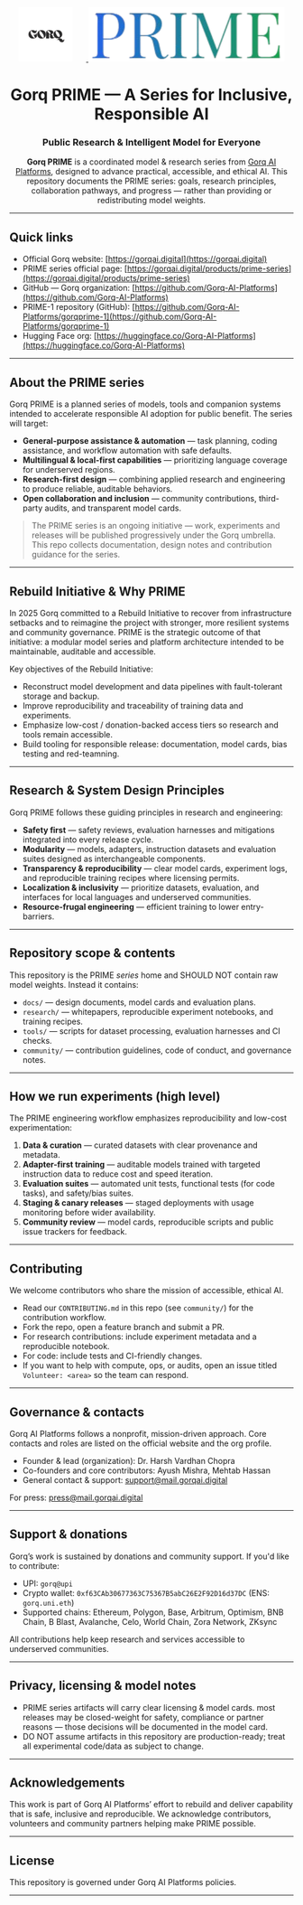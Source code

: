 
<!--
  README for Gorq PRIME Series
  Place logo images at:
    - assets/gorq-logo.png       (Gorq master logo)
    - assets/prime-logo.png      (PRIME series mark / logo)
-->

<p align="center">
  <a href="https://gorqai.digital" target="_blank" rel="noopener">
    <img src="assets/gorqlogo-bgless.png" alt="Gorq AI Platforms" height="96" style="margin-right:24px;">
  </a>
  <a href="https://gorqai.digital/products/prime-series" target="_blank" rel="noopener">
    <img src="assets/primeserieslogo-transparent.png" alt="Gorq PRIME Series" height="96">
  </a>
</p>

<h1 align="center">Gorq PRIME — A Series for Inclusive, Responsible AI</h1>

<h3 class="text-xl sm:text-2xl text-black/80 mb-8 animate-fade-in delay-100" align="center"><strong>P</strong>ublic <strong>R</strong>esearch &amp; <strong>I</strong>ntelligent <strong>M</strong>odel for <strong>E</strong>veryone</h3>

<p align="center">
  <strong>Gorq PRIME</strong> is a coordinated model & research series from <a href="https://gorqai.digital" target="_blank" rel="noopener">Gorq AI Platforms</a>, designed to advance practical, accessible, and ethical AI. This repository documents the PRIME series: goals, research principles, collaboration pathways, and progress — rather than providing or redistributing model weights.  
</p>

---

## Quick links
- Official Gorq website: [https://gorqai.digital](https://gorqai.digital)  
- PRIME series official page: <!-- EDIT: replace with the canonical PRIME page URL if different --> [https://gorqai.digital/products/prime-series](https://gorqai.digital/products/prime-series)
- GitHub — Gorq organization: [https://github.com/Gorq-AI-Platforms](https://github.com/Gorq-AI-Platforms)  
- PRIME-1 repository (GitHub): <!-- EDIT: replace if your repo path differs --> [https://github.com/Gorq-AI-Platforms/gorqprime-1](https://github.com/Gorq-AI-Platforms/gorqprime-1)  
- Hugging Face org: [https://huggingface.co/Gorq-AI-Platforms](https://huggingface.co/Gorq-AI-Platforms)

---

## About the PRIME series
Gorq PRIME is a planned series of models, tools and companion systems intended to accelerate responsible AI adoption for public benefit. The series will target:

- **General-purpose assistance & automation** — task planning, coding assistance, and workflow automation with safe defaults.  
- **Multilingual & local-first capabilities** — prioritizing language coverage for underserved regions.  
- **Research-first design** — combining applied research and engineering to produce reliable, auditable behaviors.  
- **Open collaboration and inclusion** — community contributions, third-party audits, and transparent model cards.

> The PRIME series is an ongoing initiative — work, experiments and releases will be published progressively under the Gorq umbrella. This repo collects documentation, design notes and contribution guidance for the series.

---

## Rebuild Initiative & Why PRIME
In 2025 Gorq committed to a Rebuild Initiative to recover from infrastructure setbacks and to reimagine the project with stronger, more resilient systems and community governance. PRIME is the strategic outcome of that initiative: a modular model series and platform architecture intended to be maintainable, auditable and accessible.

Key objectives of the Rebuild Initiative:
- Reconstruct model development and data pipelines with fault-tolerant storage and backup.  
- Improve reproducibility and traceability of training data and experiments.  
- Emphasize low-cost / donation-backed access tiers so research and tools remain accessible.  
- Build tooling for responsible release: documentation, model cards, bias testing and red-teamning.

---

## Research & System Design Principles
Gorq PRIME follows these guiding principles in research and engineering:

- **Safety first** — safety reviews, evaluation harnesses and mitigations integrated into every release cycle.  
- **Modularity** — models, adapters, instruction datasets and evaluation suites designed as interchangeable components.  
- **Transparency & reproducibility** — clear model cards, experiment logs, and reproducible training recipes where licensing permits.  
- **Localization & inclusivity** — prioritize datasets, evaluation, and interfaces for local languages and underserved communities.  
- **Resource-frugal engineering** — efficient training to lower entry-barriers.

---

## Repository scope & contents
This repository is the PRIME *series* home and SHOULD NOT contain raw model weights. Instead it contains:

- `docs/` — design documents, model cards and evaluation plans.  
- `research/` — whitepapers, reproducible experiment notebooks, and training recipes.  
- `tools/` — scripts for dataset processing, evaluation harnesses and CI checks.  
- `community/` — contribution guidelines, code of conduct, and governance notes.

---

## How we run experiments (high level)
The PRIME engineering workflow emphasizes reproducibility and low-cost experimentation:

1. **Data & curation** — curated datasets with clear provenance and metadata.  
2. **Adapter-first training** — auditable models trained with targeted instruction data to reduce cost and speed iteration.  
3. **Evaluation suites** — automated unit tests, functional tests (for code tasks), and safety/bias suites.  
4. **Staging & canary releases** — staged deployments with usage monitoring before wider availability.  
5. **Community review** — model cards, reproducible scripts and public issue trackers for feedback.

---

## Contributing
We welcome contributors who share the mission of accessible, ethical AI.

- Read our `CONTRIBUTING.md` in this repo (see `community/`) for the contribution workflow.  
- Fork the repo, open a feature branch and submit a PR.  
- For research contributions: include experiment metadata and a reproducible notebook.  
- For code: include tests and CI-friendly changes.  
- If you want to help with compute, ops, or audits, open an issue titled `Volunteer: <area>` so the team can respond.

---

## Governance & contacts
Gorq AI Platforms follows a nonprofit, mission-driven approach. Core contacts and roles are listed on the official website and the org profile.

- Founder & lead (organization): Dr. Harsh Vardhan Chopra  
- Co-founders and core contributors: Ayush Mishra, Mehtab Hassan  
- General contact & support: support@mail.gorqai.digital <!-- EDIT if you prefer a different address -->

For press: press@mail.gorqai.digital

---

## Support & donations
Gorq’s work is sustained by donations and community support. If you'd like to contribute:

- UPI: `gorq@upi`  
- Crypto wallet: `0xf63CAb30677363C75367B5abC26E2F92D16d37DC` (ENS: `gorq.uni.eth`)  
- Supported chains: Ethereum, Polygon, Base, Arbitrum, Optimism, BNB Chain, B Blast, Avalanche, Celo, World Chain, Zora Network, ZKsync

All contributions help keep research and services accessible to underserved communities.

---

## Privacy, licensing & model notes
- PRIME series artifacts will carry clear licensing & model cards. most releases may be closed-weight for safety, compliance or partner reasons — those decisions will be documented in the model card.  
- DO NOT assume artifacts in this repository are production-ready; treat all experimental code/data as subject to change.

---

## Acknowledgements
This work is part of Gorq AI Platforms’ effort to rebuild and deliver capability that is safe, inclusive and reproducible. We acknowledge contributors, volunteers and community partners helping make PRIME possible.

---

## License
This repository is governed under Gorq AI Platforms policies. <!-- EDIT: add license type -->

---
